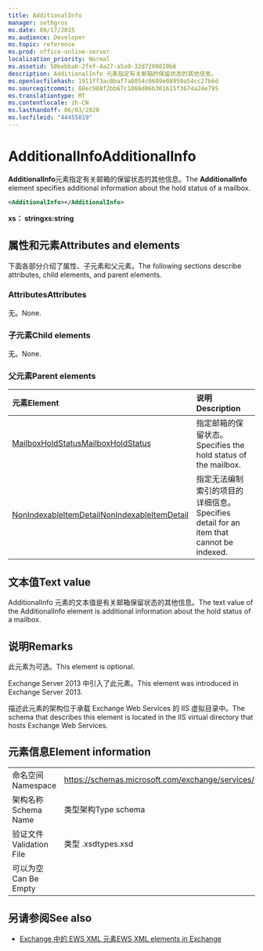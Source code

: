 ```yaml
---
title: AdditionalInfo
manager: sethgros
ms.date: 09/17/2015
ms.audience: Developer
ms.topic: reference
ms.prod: office-online-server
localization_priority: Normal
ms.assetid: 50bebbab-2fef-4a27-a5a9-32d7200820b6
description: AdditionalInfo 元素指定有关邮箱的保留状态的其他信息。
ms.openlocfilehash: 1911ff3ac0baf7a8854c0609e08959a54cc27b6d
ms.sourcegitcommit: 88ec988f2bb67c1866d06b361615f3674a24e795
ms.translationtype: MT
ms.contentlocale: zh-CN
ms.lasthandoff: 06/03/2020
ms.locfileid: "44455819"
---
```

# <a name="additionalinfo"></a><span data-ttu-id="d29a9-103">AdditionalInfo</span><span class="sxs-lookup"><span data-stu-id="d29a9-103">AdditionalInfo</span></span>

<span data-ttu-id="d29a9-104">**AdditionalInfo**元素指定有关邮箱的保留状态的其他信息。</span><span class="sxs-lookup"><span data-stu-id="d29a9-104">The **AdditionalInfo** element specifies additional information about the hold status of a mailbox.</span></span> 
  
```XML
<AdditionalInfo></AdditionalInfo>
```

 <span data-ttu-id="d29a9-105">**xs： string**</span><span class="sxs-lookup"><span data-stu-id="d29a9-105">**xs:string**</span></span>
## <a name="attributes-and-elements"></a><span data-ttu-id="d29a9-106">属性和元素</span><span class="sxs-lookup"><span data-stu-id="d29a9-106">Attributes and elements</span></span>

<span data-ttu-id="d29a9-107">下面各部分介绍了属性、子元素和父元素。</span><span class="sxs-lookup"><span data-stu-id="d29a9-107">The following sections describe attributes, child elements, and parent elements.</span></span>
  
### <a name="attributes"></a><span data-ttu-id="d29a9-108">Attributes</span><span class="sxs-lookup"><span data-stu-id="d29a9-108">Attributes</span></span>

<span data-ttu-id="d29a9-109">无。</span><span class="sxs-lookup"><span data-stu-id="d29a9-109">None.</span></span>
  
### <a name="child-elements"></a><span data-ttu-id="d29a9-110">子元素</span><span class="sxs-lookup"><span data-stu-id="d29a9-110">Child elements</span></span>

<span data-ttu-id="d29a9-111">无。</span><span class="sxs-lookup"><span data-stu-id="d29a9-111">None.</span></span>
  
### <a name="parent-elements"></a><span data-ttu-id="d29a9-112">父元素</span><span class="sxs-lookup"><span data-stu-id="d29a9-112">Parent elements</span></span>

|<span data-ttu-id="d29a9-113">**元素**</span><span class="sxs-lookup"><span data-stu-id="d29a9-113">**Element**</span></span>|<span data-ttu-id="d29a9-114">**说明**</span><span class="sxs-lookup"><span data-stu-id="d29a9-114">**Description**</span></span>|
|:-----|:-----|
|[<span data-ttu-id="d29a9-115">MailboxHoldStatus</span><span class="sxs-lookup"><span data-stu-id="d29a9-115">MailboxHoldStatus</span></span>](mailboxholdstatus.md) <br/> |<span data-ttu-id="d29a9-116">指定邮箱的保留状态。</span><span class="sxs-lookup"><span data-stu-id="d29a9-116">Specifies the hold status of the mailbox.</span></span>  <br/> |
|[<span data-ttu-id="d29a9-117">NonIndexableItemDetail</span><span class="sxs-lookup"><span data-stu-id="d29a9-117">NonIndexableItemDetail</span></span>](nonindexableitemdetail.md) <br/> |<span data-ttu-id="d29a9-118">指定无法编制索引的项目的详细信息。</span><span class="sxs-lookup"><span data-stu-id="d29a9-118">Specifies detail for an item that cannot be indexed.</span></span>  <br/> |
   
## <a name="text-value"></a><span data-ttu-id="d29a9-119">文本值</span><span class="sxs-lookup"><span data-stu-id="d29a9-119">Text value</span></span>

<span data-ttu-id="d29a9-120">AdditionalInfo 元素的文本值是有关邮箱保留状态的其他信息。</span><span class="sxs-lookup"><span data-stu-id="d29a9-120">The text value of the AdditionalInfo element is additional information about the hold status of a mailbox.</span></span>
  
## <a name="remarks"></a><span data-ttu-id="d29a9-121">说明</span><span class="sxs-lookup"><span data-stu-id="d29a9-121">Remarks</span></span>

<span data-ttu-id="d29a9-122">此元素为可选。</span><span class="sxs-lookup"><span data-stu-id="d29a9-122">This element is optional.</span></span>
  
<span data-ttu-id="d29a9-123">Exchange Server 2013 中引入了此元素。</span><span class="sxs-lookup"><span data-stu-id="d29a9-123">This element was introduced in Exchange Server 2013.</span></span>
  
<span data-ttu-id="d29a9-124">描述此元素的架构位于承载 Exchange Web Services 的 IIS 虚拟目录中。</span><span class="sxs-lookup"><span data-stu-id="d29a9-124">The schema that describes this element is located in the IIS virtual directory that hosts Exchange Web Services.</span></span>
  
## <a name="element-information"></a><span data-ttu-id="d29a9-125">元素信息</span><span class="sxs-lookup"><span data-stu-id="d29a9-125">Element information</span></span>

|||
|:-----|:-----|
|<span data-ttu-id="d29a9-126">命名空间</span><span class="sxs-lookup"><span data-stu-id="d29a9-126">Namespace</span></span>  <br/> |https://schemas.microsoft.com/exchange/services/2006/types  <br/> |
|<span data-ttu-id="d29a9-127">架构名称</span><span class="sxs-lookup"><span data-stu-id="d29a9-127">Schema Name</span></span>  <br/> |<span data-ttu-id="d29a9-128">类型架构</span><span class="sxs-lookup"><span data-stu-id="d29a9-128">Type schema</span></span>  <br/> |
|<span data-ttu-id="d29a9-129">验证文件</span><span class="sxs-lookup"><span data-stu-id="d29a9-129">Validation File</span></span>  <br/> |<span data-ttu-id="d29a9-130">类型 .xsd</span><span class="sxs-lookup"><span data-stu-id="d29a9-130">types.xsd</span></span>  <br/> |
|<span data-ttu-id="d29a9-131">可以为空</span><span class="sxs-lookup"><span data-stu-id="d29a9-131">Can Be Empty</span></span>  <br/> ||
   
## <a name="see-also"></a><span data-ttu-id="d29a9-132">另请参阅</span><span class="sxs-lookup"><span data-stu-id="d29a9-132">See also</span></span>

- [<span data-ttu-id="d29a9-133">Exchange 中的 EWS XML 元素</span><span class="sxs-lookup"><span data-stu-id="d29a9-133">EWS XML elements in Exchange</span></span>](ews-xml-elements-in-exchange.md)

